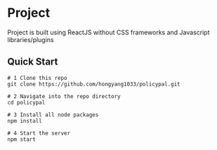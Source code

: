 # Project
Project is built using ReactJS without CSS frameworks and Javascript libraries/plugins

## Quick Start
```
# 1 Clone this repo
git clone https://github.com/hongyang1033/policypal.git

# 2 Navigate into the repo directory
cd policypal

# 3 Install all node packages
npm install

# 4 Start the server
npm start
```